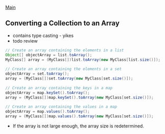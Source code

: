 [Main](../README.md)

##  Converting a Collection to an Array

- contains type casting - yikes
- todo review

```java
// Create an array containing the elements in a list
Object[] objectArray = list.toArray();
MyClass[] array = (MyClass[])list.toArray(new MyClass[list.size()]);
    
// Create an array containing the elements in a set
objectArray = set.toArray();
array = (MyClass[])set.toArray(new MyClass[set.size()]);
   
// Create an array containing the keys in a map
objectArray = map.keySet().toArray();
array = (MyClass[])map.keySet().toArray(new MyClass[set.size()]);
    
// Create an array containing the values in a map
objectArray = map.values().toArray();
array = (MyClass[])map.values().toArray(new MyClass[set.size()]);
```

- If the array is not large enough, the array size is redetermined. 